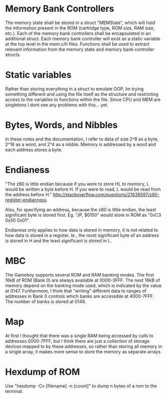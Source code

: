 # Memory Bank Controllers
The memory state shall be stored in a struct 
"MEMState", which will hold the information
present in the ROM (cartridge type, ROM size,
RAM size, etc.). Each of the memory bank
controllers shall be encapsulated in an 
additional struct. Each memory bank controller
will exist as a static variable at the top level 
in the mem.c/h files. Functions shall be used
to extract relevant information from the memory 
state and memory bank controller structs.

# Static variables
Rather than storing everything in a struct to 
emulate OOP, Im trying something different and
using the file itself as the structure and 
restricting access to the variables to functions
within the file. Since CPU and MEM are singletons
I dont see any problems with this... yet.

# Bytes, Words, and Nibbles
In these notes and the documentation, I refer to
data of size 2^8 as a byte, 2^16 as a word, and
2^4 as a nibble. Memory is addressed by a word
and each address stores a byte.

# Endianess
"The z80 is little endian because if you were 
to store HL to memory, L would be written a byte 
before H. If you were to read, L would be read 
from the address before H."
http://stackoverflow.com/questions/21639597/z80-register-endianness

Also, for specifying an address, because the z80
is little endian, the least significant byte is
stored first. Eg. "JP, $0150" would store in ROM
as "0xC3 0x50 0x01".

Endianess only applies to how data is stored in 
memory, it is not related to how data is stored
in a register. Ie., the most significant byte of
an address is stored in H and the least significant
is stored in L.

# MBC
The Gameboy supports several ROM and RAM banking
modes. The first 16kB of ROM (Bank 0) are always
available at 0000-3FFF. The next 16kB of memory
depend on the banking mode used, which is indicated
by the value at 0147. Furthermore, I think that
"writing" different data to ranges of addresses 
in Bank 0 controls which banks are accessible at
4000-7FFF. The number of banks is stored at 0148.

# Map
At first I thought that there was a single RAM
being accessed by calls to addresses 0000-7FFF,
but I think there are just a collection of storage
devices mapped to by these addresses, so rather
than storing all memory in a single array, it makes
more sense to store the memory as separate arrays.

# Hexdump of ROM
Use "hexdump -Cv [filename] -n [count]" to dump
n bytes of a rom to the terminal.
